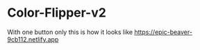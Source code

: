 # Color-Flipper-v2
With one button only
this is how it looks like https://epic-beaver-9cb112.netlify.app
